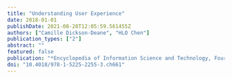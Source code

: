 ```yaml
---
title: "Understanding User Experience"
date: 2018-01-01
publishDate: 2021-08-20T12:05:59.561455Z
authors: ["Camille Dickson-Deane", "HLO Chen"]
publication_types: ["2"]
abstract: ""
featured: false
publication: "*Encyclopedia of Information Science and Technology, Fourth Edition*"
doi: "10.4018/978-1-5225-2255-3.ch661"
---
```


